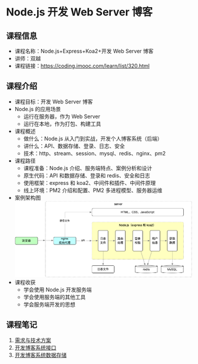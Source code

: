 # Node.js 开发 Web Server 博客

## 课程信息

- 课程名称：Node.js+Express+Koa2+开发 Web Server 博客
- 讲师：双越
- 课程链接：<https://coding.imooc.com/learn/list/320.html>

## 课程介绍

- 课程目标：开发 Web Server 博客
- Node.js 的应用场景
  - 运行在服务器，作为 Web Server
  - 运行在本地，作为打包、构建工具
- 课程概述
  - 做什么：Node.js 从入门到实战，开发个人博客系统（后端）
  - 讲什么：API、数据存储、登录、日志、安全
  - 技术：http、stream、session、mysql、redis、nginx、pm2
- 课程路径
  - 课程准备：Node.js 介绍、服务端特点、案例分析和设计
  - 原生代码：API 和数据存储、登录和 redis、安全和日志
  - 使用框架：express 和 koa2、中间件和插件、中间件原理
  - 线上环境：PM2 介绍和配置、PM2 多进程模型、服务器运维
- 案例架构图
  ![node-blog-architecture](assets/node-blog-architecture.png)
- 课程收获
  - 学会使用 Node.js 开发服务端
  - 学会使用服务端的其他工具
  - 学会服务端开发的思想

## 课程笔记

1. [需求与技术方案](./requirement.md)
2. [开发博客系统接口](./interface.md)
3. [开发博客系统数据存储](./)
